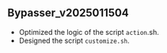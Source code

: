 ## Bypasser_v2025011504

- Optimized the logic of the script `action`.sh. 
- Designed the script `customize.sh`. 
